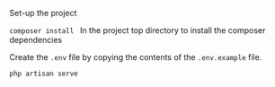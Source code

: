 Set-up the project

`composer install ` In the project top directory to install the composer dependencies
 
 Create the `.env` file by copying the contents of the `.env.example` file.
 
 `php artisan serve`